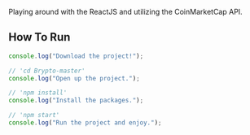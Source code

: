 Playing around with the ReactJS and utilizing the CoinMarketCap API.

## How To Run

```javascript
console.log("Download the project!");

// 'cd Brypto-master'
console.log("Open up the project.");

// 'npm install'
console.log("Install the packages.");

// 'npm start'
console.log("Run the project and enjoy.");
